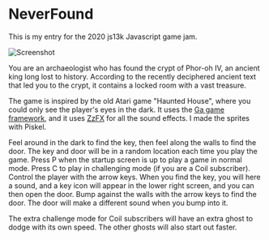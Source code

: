 # NeverFound

This is my entry for the 2020 js13k Javascript game jam.

![Screenshot](https://github.com/robinlamb/NeverFound/blob/master/assets/images/NeverFound_screenshot1.png)

You are an archaeologist who has found the crypt of Phor-oh IV, an ancient king long lost to history.  According to the recently deciphered ancient text that led you to the crypt, it contains a locked room with a vast treasure.  

The game is inspired by the old Atari game "Haunted House", where you could only see the player's eyes in the dark.  It uses the [Ga game framework](https://github.com/kittykatattack/ga), and it uses [ZzFX](https://github.com/KilledByAPixel/ZzFX) for all the sound effects.  I made the sprites with Piskel.

Feel around in the dark to find the key, then feel along the walls to find the door.  The key and door will be in a random location each time you play the game.  Press P when the startup screen is up to play a game in normal mode.  Press C to play in challenging mode (if you are a Coil subscriber).  Control the player with the arrow keys.  When you find the key, you will here a sound, and a key icon will appear in the lower right screen, and you can then open the door.  Bump against the walls with the arrow keys to find the door.  The door will make a different sound when you bump into it.

The extra challenge mode for Coil subscribers will have an extra ghost to dodge with its own speed.  The other ghosts will also start out faster.

